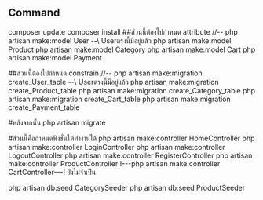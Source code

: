 ## Command
composer update
composer install
##ส่วนนี้ต้องไปกำหนด attribute 
//-- php artisan make:model User --\\ Userตรงนี้มีอยู่แล้ว
php artisan make:model Product
php artisan make:model Category
php artisan make:model Cart
php artisan make:model Payment

##ส่วนนี้ต้องไปกำหนด constrain
//-- php artisan make:migration create_User_table --\\ Userตรงนี้มีอยู่แล้ว
php artisan make:migration create_Product_table
php artisan make:migration create_Category_table
php artisan make:migration create_Cart_table
php artisan make:migration create_Payment_table

#หลังจากนั้น
php artisan migrate

#ส่วนนี้คือกำหนดฟังชั่นให้ทำงานได้
php artisan make:controller HomeController
php artisan make:controller LoginController
php artisan make:controller LogoutController
php artisan make:controller RegisterController
php artisan make:controller ProductController
!---php artisan make:controller CartController---! ยังไม่จำเป็น



php artisan db:seed CategorySeeder
php artisan db:seed ProductSeeder